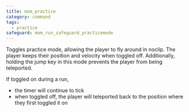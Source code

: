 ```yaml
---
title: mom_practice
category: command
tags:
  - practice
safeguard: mom_run_safeguard_practicemode
---
```


Toggles practice mode, allowing the player to fly around in noclip. 
The player keeps their position and velocity when toggled off.
Additionally, holding the jump key in this mode prevents the player from being teleported.

If toggled on during a run, 
- the timer will continue to tick
- when toggled off, the player will teleported back to the position where they first toggled it on
